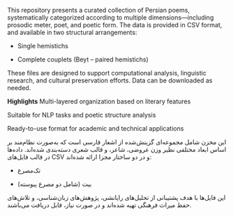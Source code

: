 This repository presents a curated collection of Persian poems, systematically categorized according to multiple dimensions—including prosodic meter, poet, and poetic form. The data is provided in CSV format, and available in two structural arrangements:

- Single hemistichs
  
- Complete couplets (Beyt – paired hemistichs)

These files are designed to support computational analysis, linguistic research, and cultural preservation efforts. Data can be downloaded as needed.


**Highlights**
Multi-layered organization based on literary features

Suitable for NLP tasks and poetic structure analysis

Ready-to-use format for academic and technical applications


این مخزن شامل مجموعه‌ای گزینش‌شده از اشعار فارسی است که به‌صورت نظام‌مند بر اساس ابعاد مختلفی نظیر وزن عروضی، شاعر، و قالب شعری دسته‌بندی شده‌اند. داده‌ها در قالب فایل‌های CSV و در دو ساختار مجزا ارائه شده‌اند:

- تک‌مصرع

- بیت‌ (شامل دو مصرع پیوسته)

این فایل‌ها با هدف پشتیبانی از تحلیل‌های رایانشی، پژوهش‌های زبان‌شناسی، و تلاش‌های حفظ میراث فرهنگی تهیه شده‌اند و در صورت نیاز، قابل دریافت می‌باشند.
